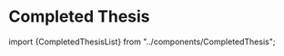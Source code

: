 # Completed Thesis

import {CompletedThesisList} from "../components/CompletedThesis";

<CompletedThesisList/>